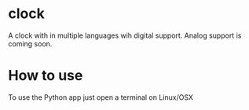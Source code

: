 # clock
A clock with in multiple languages wih digital support. Analog support is coming soon.
# How to use
To use the Python app just open a terminal on Linux/OSX
